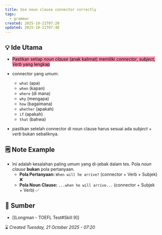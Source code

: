 ```yaml
---
title: Use noun clause connector correctly
tags:
  - grammar
created: 2025-10-21T07:20
updated: 2025-10-21T07:40
---
```

## 💡 Ide Utama
-  <mark style="background: #FF5582A6;">Pastikan setiap *noun clause* (anak kalimat) memiliki *connector*, *subject*, *Verb* yang lengkap</mark>
- connector yang umum:
	- `what` (apa)
	- `when` (kapan)
	- `where` (di mana)
	- `why` (mengapa)
	- `how` (bagaimana)
	- `whether` (apakah)
	- `if` (apakah)
	- `that` (bahwa)

- pastikan setelah connector di noun clause harus sesuai ada *subject* + *verb* bukan sebaliknya.

## 🗒️ Note Example
- Ini adalah kesalahan paling umum yang di-jebak dalam tes. Pola _noun clause_ **bukan** pola pertanyaan.
	- **Pola Pertanyaan:** `When will he arrive?` (connector + Verb + Subjek) ❌
	- **Pola Noun Clause:** `...when he will arrive...` (connector + Subjek + Verb) ✅


## 🔗 Sumber
- [[Longman - TOEFL Test#Skill 9]]

⌛ *Created Tuesday, 21 October 2025 - 07:20*